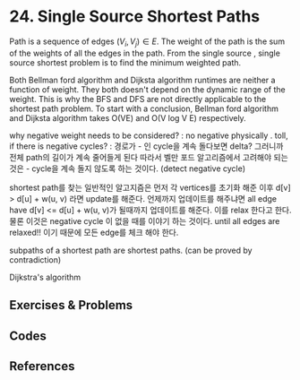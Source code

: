 
# 24. Single Source Shortest Paths  

Path is a sequence of edges $(V_i, V_j) \in E$. The weight of the path is the sum of the weights of all the edges in the path. From the single source , single source shortest problem is to find the minimum weighted path.  



Both Bellman ford algorithm and Dijksta algorithm runtimes are neither a function of weight. They both doesn't depend on the dynamic range of the weight. This is why the BFS and DFS are not directly applicable to the shortest path problem. 
To start with a conclusion, Bellman ford algorithm and Dijksta algorithm takes O(VE) and O(V log V E) respectively. 

why negative weight needs to be considered?
: no negative physically . toll, 
if there is negative cycles? 
: 경로가 - 인 cycle을 계속 돌다보면 delta? 그러니까 전체 path의 길이가 계속 줄어들게 된다 따라서 벨만 포드 알고리즘에서 고려해야 되는 것은 - cycle을 계속 돌지 않도록 하는 것이다. (detect negative cycle) 

shortest path를 찾는 일반적인 알고지즘은 먼저 각 vertices를 초기화 해준 이후 d[v] > d[u] + w(u, v) 라면 update를 해준다. 언제까지 업데이트를 해주냐면 all edge have d[v] <= d[u] + w(u, v)가 될때까지 업데이트를 해준다. 이를 relax 한다고 한다. 물론 이것은 negative cycle 이 없을 때를 이야기 하는 것이다. 
until all edges are relaxed!! 이기 때문에 모든 edge를 체크 해야 한다. 

subpaths of a shortest path are shortest paths.
(can be proved by contradiction)

Dijkstra's algorithm



## Exercises & Problems

## Codes

## References
